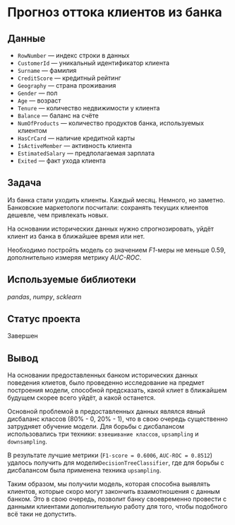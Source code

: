 # Прогноз оттока клиентов из банка


## Данные

* `RowNumber` — индекс строки в данных
* `CustomerId` — уникальный идентификатор клиента
* `Surname` — фамилия
* `CreditScore` — кредитный рейтинг
* `Geography` — страна проживания
* `Gender` — пол
* `Age` — возраст
* `Tenure` — количество недвижимости у клиента
* `Balance` — баланс на счёте
* `NumOfProducts` — количество продуктов банка, используемых клиентом
* `HasCrCard` — наличие кредитной карты
* `IsActiveMember` — активность клиента
* `EstimatedSalary` — предполагаемая зарплата
* `Exited` — факт ухода клиента

## Задача

Из банка стали уходить клиенты. Каждый месяц. Немного, но заметно. Банковские маркетологи посчитали: сохранять текущих клиентов дешевле, чем привлекать новых.

На основании исторических данных нужно спрогнозировать, уйдёт клиент из банка в ближайшее время или нет.  

Необходимо постройть модель со значением *F1*-меры не меньше 0.59, дополнительно измеряя метрику *AUC-ROC*.

## Используемые библиотеки
*pandas*, *numpy*, *scklearn*

## Статус проекта
Завершен

## Вывод
На основании предоставленных банком исторических данных поведения клиетов, было проведенно исследование на предмет построения модели, способной предсказать, какой клиет в ближайшем будущем скорее всего уйдёт, а какой останется. 

Основной проблемой в предоставленных данных являлся явный дисбаланс классов (80% - 0, 20% - 1), что в свою очередь существенно затрудняет обучение модели. Для борьбы с дисбалансом использовались три техники: `взвешивание классов`, `upsampling` и `downsampling`. 

В результате лучшие метрики (`F1-score = 0.6006`, `AUC-ROC = 0.8512`) удалось получить для модели`DecisionTreeClassifier`, где для борьбы с дисбалансом была применена техника `upsampling`.

Таким образом, мы получили модель, которая способна выявлять клиентов, которые скоро могут закончить взаимотношения с данным банком. Это в свою очередь, позволит банку своевременно провести с данными клиентами дополнительную работу для того, чтобы подобного всё таки не допустить.
